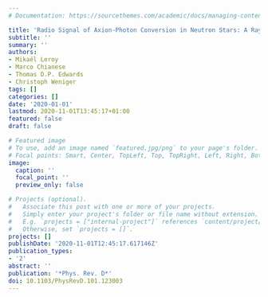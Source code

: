 ```yaml
---
# Documentation: https://sourcethemes.com/academic/docs/managing-content/

title: 'Radio Signal of Axion-Photon Conversion in Neutron Stars: A Ray Tracing Analysis'
subtitle: ''
summary: ''
authors:
- Mikaël Leroy
- Marco Chianese
- Thomas D.P. Edwards
- Christoph Weniger
tags: []
categories: []
date: '2020-01-01'
lastmod: 2020-11-01T13:45:17+01:00
featured: false
draft: false

# Featured image
# To use, add an image named `featured.jpg/png` to your page's folder.
# Focal points: Smart, Center, TopLeft, Top, TopRight, Left, Right, BottomLeft, Bottom, BottomRight.
image:
  caption: ''
  focal_point: ''
  preview_only: false

# Projects (optional).
#   Associate this post with one or more of your projects.
#   Simply enter your project's folder or file name without extension.
#   E.g. `projects = ["internal-project"]` references `content/project/deep-learning/index.md`.
#   Otherwise, set `projects = []`.
projects: []
publishDate: '2020-11-01T12:45:17.617146Z'
publication_types:
- '2'
abstract: ''
publication: '*Phys. Rev. D*'
doi: 10.1103/PhysRevD.101.123003
---
```

